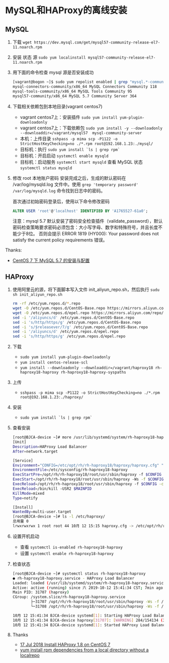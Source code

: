 # MySQL和HAProxy的离线安装

## MySQL

1. 下载
    `wget https://dev.mysql.com/get/mysql57-community-release-el7-11.noarch.rpm`
1. 安装 状态 源
    `sudo yum localinstall mysql57-community-release-el7-11.noarch.rpm`
1. 用下面的命令检查 mysql 源是否安装成功

    ```bash
    [vagrant@bogon ~]$ sudo yum repolist enabled | grep "mysql.*-community.*"
    mysql-connectors-community/x86_64 MySQL Connectors Community 118
    mysql-tools-community/x86_64 MySQL Tools Community 95
    mysql57-community/x86_64 MySQL 5.7 Community Server 364
    ```

1. 下载相关依赖包到本地目录(vagrant centos7)
    * vagrant centos7上：安装插件 `sudo yum install yum-plugin-downloadonly`
    * vagrant centos7上：下载依赖包 `sudo yum install -y --downloadonly --downloaddir=/vagrant/mysql57  mysql-community-server`
    * 本机：上传目录 `sshpass -p mima scp -P1122 -o StrictHostKeyChecking=no ./*.rpm root@192.168.1.23:./mysql/`
    * 目标机：执行 ```sudo yum install `ls | grep rpm` ```
    * 目标机：开启启动 `systemctl enable mysqld`
    * 目标机：启动服务 `systemctl start mysqld` 查看 MySQL 状态 `systemctl status mysqld`

1. 修改 root 本地账户密码
    安装完成之后，生成的默认密码在 /var/log/mysqld.log 文件中。使用 `grep 'temporary password' /var/log/mysqld.log` 命令找到日志中的密码。

    首次通过初始密码登录后，使用以下命令修改密码

    ```sql
    ALTER USER 'root'@'localhost' IDENTIFIED BY 'A1765527-61a0';
    ```

    注意：mysql 5.7 默认安装了密码安全检查插件（validate_password），默认密码检查策略要求密码必须包含：大小写字母、数字和特殊符号，并且长度不能少于8位。
    否则会提示 ERROR 1819 (HY000): Your password does not satisfy the current policy requirements 错误。

Thanks:

* [CentOS 7 下 MySQL 5.7 的安装与配置](https://www.jianshu.com/p/1dab9a4d0d5f)

## HAProxy

1. 使用阿里云的源，将下面脚本写入文件 init_aliyun_repo.sh，然后执行 `sudu sh init_aliyun_repo.sh`

    ```bash
    rm -rf /etc/yum.repos.d/*.repo
    wget -O /etc/yum.repos.d/CentOS-Base.repo https://mirrors.aliyun.com/repo/Centos-7.repo
    wget -O /etc/yum.repos.d/epel.repo https://mirrors.aliyun.com/repo/epel-7.repo
    sed -i '/aliyuncs/d' /etc/yum.repos.d/CentOS-Base.repo
    sed -i 's/http/https/g' /etc/yum.repos.d/CentOS-Base.repo
    sed -i 's/$releasever/7/g' /etc/yum.repos.d/CentOS-Base.repo
    sed -i '/aliyuncs/d' /etc/yum.repos.d/epel.repo
    sed -i 's/http/https/g' /etc/yum.repos.d/epel.repo
    ```

1. 下载
    * `sudo yum install yum-plugin-downloadonly`
    * `yum install centos-release-scl`
    * `yum install --downloadonly --downloaddir=/vagrant/haproxy18 rh-haproxy18-haproxy rh-haproxy18-haproxy-syspaths`

1. 上传
    * `sshpass -p mima scp -P1122 -o StrictHostKeyChecking=no ./*.rpm root@192.168.1.23:./haproxy/`

1. 安装
    * ```sudo yum install `ls | grep rpm` ```

1. 查看安装

    ```bash
    [root@BJCA-device ~]# more /usr/lib/systemd/system/rh-haproxy18-haproxy.service
    [Unit]
    Description=HAProxy Load Balancer
    After=network.target

    [Service]
    Environment="CONFIG=/etc/opt/rh/rh-haproxy18/haproxy/haproxy.cfg" "PIDFILE=/run/rh-haproxy18-haproxy.pid"
    EnvironmentFile=/etc/sysconfig/rh-haproxy18-haproxy
    ExecStartPre=/opt/rh/rh-haproxy18/root/usr/sbin/haproxy -f $CONFIG -c -q
    ExecStart=/opt/rh/rh-haproxy18/root/usr/sbin/haproxy -Ws -f $CONFIG -p $PIDFILE $OPTIONS
    ExecReload=/opt/rh/rh-haproxy18/root/usr/sbin/haproxy -f $CONFIG -c -q
    ExecReload=/bin/kill -USR2 $MAINPID
    KillMode=mixed
    Type=notify

    [Install]
    WantedBy=multi-user.target
    [root@BJCA-device ~]# ls -l /etc/haproxy/
    总用量 0
    lrwxrwxrwx 1 root root 44 10月 12 15:15 haproxy.cfg -> /etc/opt/rh/rh-haproxy18/haproxy/haproxy.cfg
    ```

1. 设置开机启动
    * 查看 `systemctl is-enabled rh-haproxy18-haproxy`
    * 设置 `systemctl enable rh-haproxy18-haproxy`

1. 检查状态

    ```bash
    [root@BJCA-device ~]# systemctl status rh-haproxy18-haproxy
    ● rh-haproxy18-haproxy.service - HAProxy Load Balancer
    Loaded: loaded (/usr/lib/systemd/system/rh-haproxy18-haproxy.service; enabled; vendor preset: disabled)
    Active: active (running) since 六 2019-10-12 15:41:34 CST; 7min ago
    Main PID: 31707 (haproxy)
    CGroup: /system.slice/rh-haproxy18-haproxy.service
            ├─31707 /opt/rh/rh-haproxy18/root/usr/sbin/haproxy -Ws -f /etc/opt/rh/rh-haproxy18/haproxy/haproxy.cfg -p /run/rh-haproxy18-haproxy.pid
            └─31708 /opt/rh/rh-haproxy18/root/usr/sbin/haproxy -Ws -f /etc/opt/rh/rh-haproxy18/haproxy/haproxy.cfg -p /run/rh-haproxy18-haproxy.pid

    10月 12 15:41:34 BJCA-device systemd[1]: Starting HAProxy Load Balancer...
    10月 12 15:41:34 BJCA-device haproxy[31707]: [WARNING] 284/154134 (31707) : config : log format ignored for proxy 'mysql-rw' since it has no log address.
    10月 12 15:41:34 BJCA-device systemd[1]: Started HAProxy Load Balancer.
    ```

1. Thanks
    * [17 Jul 2018 Install HAProxy 1.8 on CentOS 7](https://pario.no/2018/07/17/install-haproxy-1-8-on-centos-7/)
    * [yum install rpm dependencies from a local directory without a localrepo](https://gist.github.com/ionutz22/ae5d4fae66cd81f27fd0f463ca4a015f)
